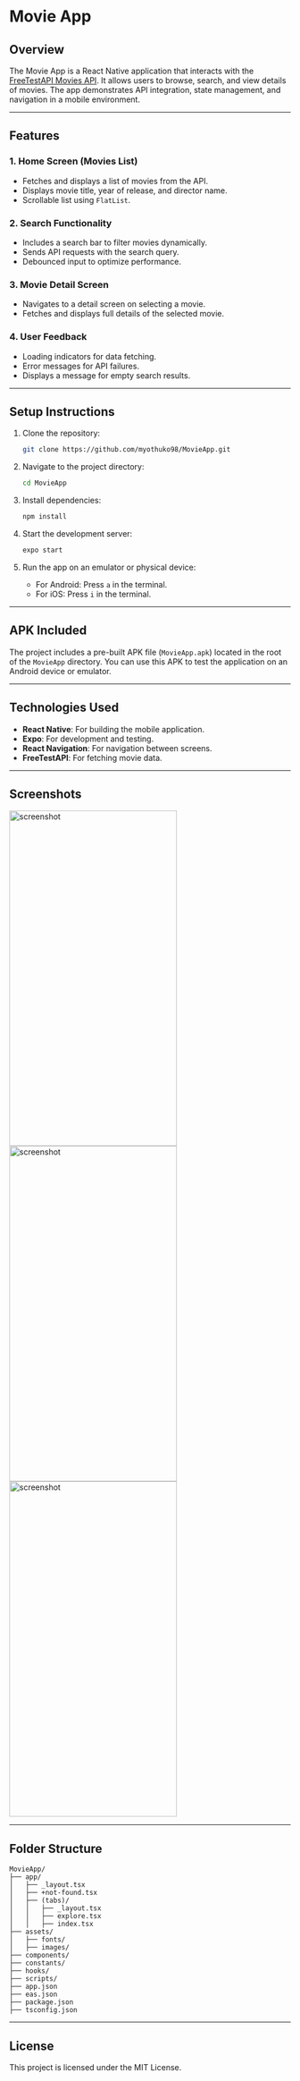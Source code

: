 # Movie App

## Overview

The Movie App is a React Native application that interacts with the [FreeTestAPI Movies API](https://www.freetestapi.com/api/v1/movies). It allows users to browse, search, and view details of movies. The app demonstrates API integration, state management, and navigation in a mobile environment.

---

## Features

### 1. Home Screen (Movies List)
- Fetches and displays a list of movies from the API.
- Displays movie title, year of release, and director name.
- Scrollable list using `FlatList`.

### 2. Search Functionality
- Includes a search bar to filter movies dynamically.
- Sends API requests with the search query.
- Debounced input to optimize performance.

### 3. Movie Detail Screen
- Navigates to a detail screen on selecting a movie.
- Fetches and displays full details of the selected movie.

### 4. User Feedback
- Loading indicators for data fetching.
- Error messages for API failures.
- Displays a message for empty search results.

---

## Setup Instructions

1. Clone the repository:
   ```bash
   git clone https://github.com/myothuko98/MovieApp.git
   ```

2. Navigate to the project directory:
   ```bash
   cd MovieApp
   ```

3. Install dependencies:
   ```bash
   npm install
   ```

4. Start the development server:
   ```bash
   expo start
   ```

5. Run the app on an emulator or physical device:
   - For Android: Press `a` in the terminal.
   - For iOS: Press `i` in the terminal.

---

## APK Included

The project includes a pre-built APK file (`MovieApp.apk`) located in the root of the `MovieApp` directory. You can use this APK to test the application on an Android device or emulator.

---

## Technologies Used

- **React Native**: For building the mobile application.
- **Expo**: For development and testing.
- **React Navigation**: For navigation between screens.
- **FreeTestAPI**: For fetching movie data.

---

## Screenshots
<img src="https://github.com/user-attachments/assets/0e0a9d2f-87d3-4990-a1e4-2a3a2945978f" alt="screenshot" width="300" height="600" />
<img src="https://github.com/user-attachments/assets/8b2b7a80-9844-4379-a58a-e1c0156878a5" alt="screenshot" width="300" height="600" />
<img src="https://github.com/user-attachments/assets/be8feb61-98da-40fe-86d5-7a5c4cebcb32" alt="screenshot" width="300" height="600" />

---

## Folder Structure

```
MovieApp/
├── app/
│   ├── _layout.tsx
│   ├── +not-found.tsx
│   ├── (tabs)/
│   │   ├── _layout.tsx
│   │   ├── explore.tsx
│   │   ├── index.tsx
├── assets/
│   ├── fonts/
│   ├── images/
├── components/
├── constants/
├── hooks/
├── scripts/
├── app.json
├── eas.json
├── package.json
├── tsconfig.json
```
---

## License

This project is licensed under the MIT License.
